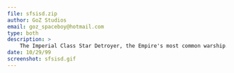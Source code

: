 ```yaml
---
file: sfsisd.zip
author: GoZ Studios
email: goz_spaceboy@hotmail.com
type: both
description: >
    The Imperial Class Star Detroyer, the Empire's most common warship. Included are 8 different scaled 3dos.
date: 10/29/99
screenshot: sfsisd.gif
---
```

